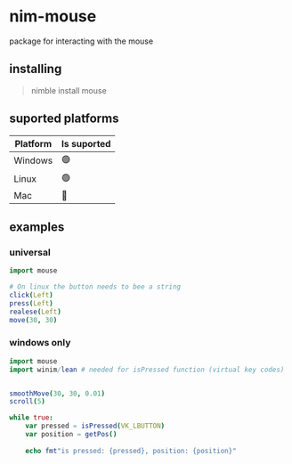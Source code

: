 # nim-mouse


package for interacting with the mouse 
## installing
> nimble install mouse

## suported platforms
| Platform  | Is suported  |
| ------------ | ------------ |
|  Windows  |  🟢  |
|  Linux  |  🟢  |
|  Mac  |  🔴 |

## examples
### universal
```nim
import mouse

# On linux the button needs to bee a string
click(Left) 
press(Left)
realese(Left)
move(30, 30)
```
### windows only
```nim
import mouse
import winim/lean # needed for isPressed function (virtual key codes)


smoothMove(30, 30, 0.01)
scroll(5)

while true:
    var pressed = isPressed(VK_LBUTTON)
    var position = getPos()
    
    echo fmt"is pressed: {pressed}, position: {position}"
```
